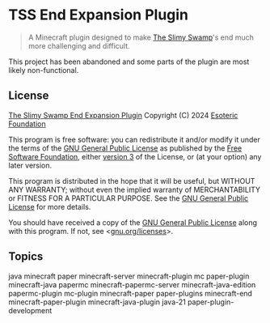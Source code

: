 # TSS End Expansion Plugin

> A Minecraft plugin designed to make [The Slimy Swamp](https://github.com/TheSlimySwamp)'s end much more challenging and difficult.

This project has been abandoned and some parts of the plugin are most likely non-functional.

## License

[The Slimy Swamp End Expansion Plugin](https://github.com/TheSlimySwamp/end-expansion-plugin) Copyright (C) 2024 [Esoteric Foundation](https://esoteric.foundation)

This program is free software: you can redistribute it and/or modify it under the terms of the [GNU General Public License](./LICENSE) as published by the [Free Software Foundation](https://www.fsf.org/), either [version 3](./LICENSE) of the License, or (at your option) any later version.

This program is distributed in the hope that it will be useful, but WITHOUT ANY WARRANTY; without even the implied warranty of MERCHANTABILITY or FITNESS FOR A PARTICULAR PURPOSE. See the [GNU General Public License](./LICENSE) for more details.

You should have received a copy of the [GNU General Public License](./LICENSE) along with this program. If not, see <[gnu.org/licenses](https://www.gnu.org/licenses/)>.

## Topics

java minecraft paper minecraft-server minecraft-plugin mc paper-plugin minecraft-java papermc minecraft-papermc-server minecraft-java-edition papermc-plugin mc-plugin minecraft-paper paper-plugins minecraft-end minecraft-paper-plugin minecraft-java-plugin java-21 paper-plugin-development
